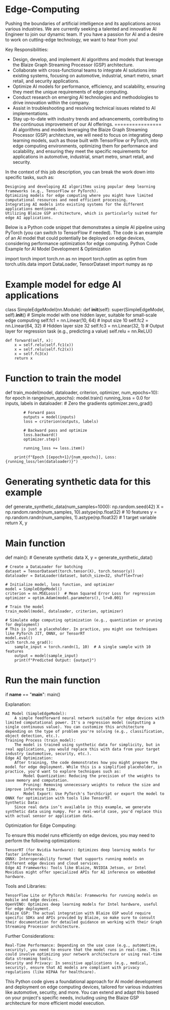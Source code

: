 # Edge-Computing
Pushing the boundaries of artificial intelligence and its applications across various industries. We are currently seeking a talented and innovative AI Engineer to join our dynamic team. If you have a passion for AI and a desire to work on cutting-edge technology, we want to hear from you!

Key Responsibilities:

- Design, develop, and implement AI algorithms and models that leverage the Blaize Graph Streaming Processor (GSP) architecture.
- Collaborate with cross-functional teams to integrate AI solutions into existing systems, focusing on automotive, industrial, smart metro, smart retail, and security applications.
- Optimize AI models for performance, efficiency, and scalability, ensuring they meet the unique requirements of edge computing.
- Conduct research on emerging AI technologies and methodologies to drive innovation within the company.
- Assist in troubleshooting and resolving technical issues related to AI implementations.
- Stay up-to-date with industry trends and advancements, contributing to the continuous improvement of our AI offerings.
================
AI algorithms and models leveraging the Blaize Graph Streaming Processor (GSP) architecture, we will need to focus on integrating deep learning models, such as those built with TensorFlow or PyTorch, into edge computing environments, optimizing them for performance and scalability, and ensuring they meet the specific requirements for applications in automotive, industrial, smart metro, smart retail, and security.

In the context of this job description, you can break the work down into specific tasks, such as:

    Designing and developing AI algorithms using popular deep learning frameworks (e.g., TensorFlow or PyTorch).
    Optimizing models for edge computing where you might have limited computational resources and need efficient processing.
    Integrating AI models into existing systems for the different applications mentioned.
    Utilizing Blaize GSP architecture, which is particularly suited for edge AI applications.

Below is a Python code snippet that demonstrates a simple AI pipeline using PyTorch (you can switch to TensorFlow if needed). The code is an example of an AI model that could potentially be deployed on edge devices, considering performance optimization for edge computing.
Python Code Example for AI Model Development & Optimization

import torch
import torch.nn as nn
import torch.optim as optim
from torch.utils.data import DataLoader, TensorDataset
import numpy as np

# Example model for edge AI applications
class SimpleEdgeModel(nn.Module):
    def __init__(self):
        super(SimpleEdgeModel, self).__init__()
        # Simple model with one hidden layer, suitable for small-scale edge computing
        self.fc1 = nn.Linear(10, 64)  # Input size 10
        self.fc2 = nn.Linear(64, 32)  # Hidden layer size 32
        self.fc3 = nn.Linear(32, 1)   # Output layer for regression task (e.g., predicting a value)
        self.relu = nn.ReLU()

    def forward(self, x):
        x = self.relu(self.fc1(x))
        x = self.relu(self.fc2(x))
        x = self.fc3(x)
        return x

# Function to train the model
def train_model(model, dataloader, criterion, optimizer, num_epochs=10):
    for epoch in range(num_epochs):
        model.train()
        running_loss = 0.0
        for inputs, labels in dataloader:
            # Zero the gradients
            optimizer.zero_grad()

            # Forward pass
            outputs = model(inputs)
            loss = criterion(outputs, labels)

            # Backward pass and optimize
            loss.backward()
            optimizer.step()

            running_loss += loss.item()

        print(f"Epoch [{epoch+1}/{num_epochs}], Loss: {running_loss/len(dataloader)}")

# Generating synthetic data for this example
def generate_synthetic_data(num_samples=1000):
    np.random.seed(42)
    X = np.random.randn(num_samples, 10).astype(np.float32)  # 10 features
    y = np.random.randn(num_samples, 1).astype(np.float32)  # 1 target variable
    return X, y

# Main function
def main():
    # Generate synthetic data
    X, y = generate_synthetic_data()

    # Create a DataLoader for batching
    dataset = TensorDataset(torch.tensor(X), torch.tensor(y))
    dataloader = DataLoader(dataset, batch_size=32, shuffle=True)

    # Initialize model, loss function, and optimizer
    model = SimpleEdgeModel()
    criterion = nn.MSELoss()  # Mean Squared Error Loss for regression
    optimizer = optim.Adam(model.parameters(), lr=0.001)

    # Train the model
    train_model(model, dataloader, criterion, optimizer)

    # Simulate edge computing optimization (e.g., quantization or pruning for deployment)
    # This is just a placeholder. In practice, you might use techniques like PyTorch JIT, ONNX, or TensorRT
    model.eval()
    with torch.no_grad():
        sample_input = torch.randn(1, 10)  # A single sample with 10 features
        output = model(sample_input)
        print(f"Predicted Output: {output}")

# Run the main function
if __name__ == "__main__":
    main()

Explanation:

    AI Model (SimpleEdgeModel):
        A simple feedforward neural network suitable for edge devices with limited computational power. It's a regression model (outputting a single continuous value). You can customize this architecture depending on the type of problem you're solving (e.g., classification, object detection, etc.).
    Training Process (train_model):
        The model is trained using synthetic data for simplicity, but in real applications, you would replace this with data from your target industry (automotive, security, etc.).
    Edge AI Optimization:
        After training, the code demonstrates how you might prepare the model for edge deployment. While this is a simplified placeholder, in practice, you'd want to explore techniques such as:
            Model Quantization: Reducing the precision of the weights to save memory and computation.
            Pruning: Removing unnecessary weights to reduce the size and improve inference time.
            Model Export: Use PyTorch's TorchScript or export the model to ONNX for optimization with tools like TensorRT.
    Synthetic Data:
        Since real data isn’t available in this example, we generate synthetic data using numpy. For a real-world case, you'd replace this with actual sensor or application data.

Optimization for Edge Computing:

To ensure this model runs efficiently on edge devices, you may need to perform the following optimizations:

    TensorRT (for Nvidia hardware): Optimizes deep learning models for faster inference.
    ONNX: Interoperability format that supports running models on different edge devices and cloud services.
    Edge AI Frameworks: Tools like Blaize, NVIDIA Jetson, or Intel Movidius might offer specialized APIs for AI inference on embedded hardware.

Tools and Libraries:

    TensorFlow Lite or PyTorch Mobile: Frameworks for running models on mobile and edge devices.
    OpenVINO: Optimizes deep learning models for Intel hardware, useful for edge deployment.
    Blaize GSP: The actual integration with Blaize GSP would require specific SDKs and APIs provided by Blaize, so make sure to consult their documentation for detailed guidance on working with their Graph Streaming Processor architecture.

Further Considerations:

    Real-Time Performance: Depending on the use case (e.g., automotive, security), you need to ensure that the model runs in real-time. This could involve optimizing your network architecture or using real-time data streaming tools.
    Security and Privacy: In sensitive applications (e.g., medical, security), ensure that AI models are compliant with privacy regulations (like HIPAA for healthcare).

This Python code gives a foundational approach for AI model development and deployment on edge computing devices, tailored for various industries like automotive, security, and more. You can extend and adapt this based on your project's specific needs, including using the Blaize GSP architecture for more efficient model execution.
